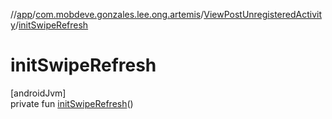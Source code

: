 //[app](../../../index.md)/[com.mobdeve.gonzales.lee.ong.artemis](../index.md)/[ViewPostUnregisteredActivity](index.md)/[initSwipeRefresh](init-swipe-refresh.md)

# initSwipeRefresh

[androidJvm]\
private fun [initSwipeRefresh](init-swipe-refresh.md)()
